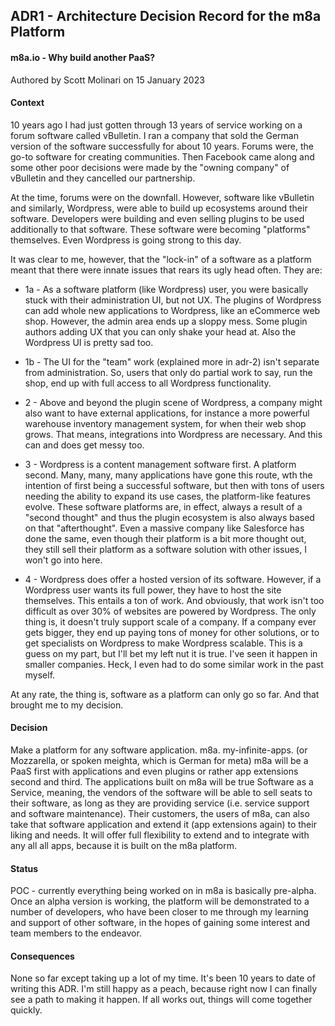 ## ADR1 - Architecture Decision Record for the m8a Platform

#### **m8a.io - Why build another PaaS?**

Authored by Scott Molinari on 15 January 2023

#### Context

10 years ago I had just gotten through 13 years of service working on a forum software called vBulletin. I ran a company that sold the German version of the software successfully for about 10 years. Forums were, the go-to software for creating communities. Then Facebook came along and some other poor decisions were made by the "owning company" of vBulletin and they cancelled our partnership.

At the time, forums were on the downfall. However, software like vBulletin and similarly, Wordpress, were able to build up ecosystems around their software. Developers were building and even selling plugins to be used additionally to that software. These software were becoming "platforms" themselves. Even Wordpress is going strong to this day.

It was clear to me, however, that the "lock-in" of a software as a platform meant that there were innate issues that rears its ugly head often. They are:

- 1a - As a software platform (like Wordpress) user, you were basically stuck with their administration UI, but not UX. The plugins of Wordpress can add whole new applications to Wordpress, like an eCommerce web shop. However, the admin area ends up a sloppy mess. Some plugin authors adding UX that you can only shake your head at. Also the Wordpress UI is pretty sad too.

- 1b - The UI for the "team" work (explained more in adr-2) isn't separate from administration. So, users that only do partial work to say, run the shop, end up with full access to all Wordpress functionality.

- 2 - Above and beyond the plugin scene of Wordpress, a company might also want to have external applications, for instance a more powerful warehouse inventory management system, for when their web shop grows. That means, integrations into Wordpress are necessary. And this can and does get messy too.

- 3 - Wordpress is a content management software first. A platform second. Many, many, many applications have gone this route, wth the intention of first being a successful software, but then with tons of users needing the ability to expand its use cases, the platform-like features evolve. These software platforms are, in effect, always a result of a "second thought" and thus the plugin ecosystem is also always based on that "afterthought". Even a massive company like Salesforce has done the same, even though their platform is a bit more thought out, they still sell their platform as a software solution with other issues, I won't go into here.

- 4 - Wordpress does offer a hosted version of its software. However, if a Wordpress user wants its full power, they have to host the site themselves. This entails a ton of work. And obviously, that work isn't too difficult as over 30% of websites are powered by Wordpress. The only thing is, it doesn't truly support scale of a company. If a company ever gets bigger, they end up paying tons of money for other solutions, or to get specialists on Wordpress to make Wordpress scalable. This is a guess on my part, but I'll bet my left nut it is true. I've seen it happen in smaller companies. Heck, I even had to do some similar work in the past myself.

At any rate, the thing is, software as a platform can only go so far. And that brought me to my decision.

#### Decision

Make a platform for any software application. m8a. my-infinite-apps. (or Mozzarella, or spoken meighta, which is German for meta) m8a will be a PaaS first with applications and even plugins or rather app extensions second and third. The applications built on m8a will be true Software as a Service, meaning, the vendors of the software will be able to sell seats to their software, as long as they are providing service (i.e. service support and software maintenance). Their customers, the users of m8a, can also take that software application and extend it (app extensions again) to their liking and needs. It will offer full flexibility to extend and to integrate with any all all apps, because it is built on the m8a platform.

#### Status

POC - currently everything being worked on in m8a is basically pre-alpha. Once an alpha version is working, the platform will be demonstrated to a number of developers, who have been closer to me through my learning and support of other software, in the hopes of gaining some interest and team members to the endeavor.

#### Consequences

None so far except taking up a lot of my time. It's been 10 years to date of writing this ADR. I'm still happy as a peach, because right now I can finally see a path to making it happen. If all works out, things will come together quickly.
